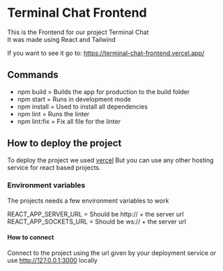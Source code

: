 # Terminal Chat Frontend

This is the Frontend for our project Terminal Chat \
It was made using React and Tailwind

If you want to see it go to: https://terminal-chat-frontend.vercel.app/

## Commands

- npm build = Builds the app for production to the build folder 
- npm start = Runs in development mode
- npm install = Used to install all dependencies
- npm lint = Runs the linter
- npm lint:fix = Fix all file for the linter

## How to deploy the project

To deploy the project we used [vercel](https://vercel.com)
But you can use any other hosting service for react based projects.

### Environment variables

The projects needs a few environment variables to work

REACT_APP_SERVER_URL = Should be http:// + the server url
REACT_APP_SOCKETS_URL = Should be ws:// + the server url

#### How to connect

Connect to the project using the url given by your deployment service or use http://127.0.0.1:3000 locally
